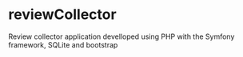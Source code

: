 # reviewCollector
Review collector application develloped using PHP with the Symfony framework, SQLite and bootstrap

